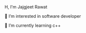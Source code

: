 H, I'm Jajgjeet Rawat

👀 I’m interested in software developer

🌱 I’m currently learning c++
  
<!---
Jagjeet0404/Jagjeet0404 is a ✨ special ✨ repository because its `README.md` (this file) appears on your GitHub profile.
You can click the Preview link to take a look at your changes.
--->
